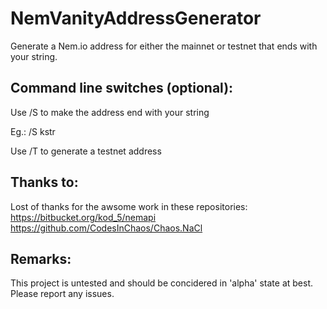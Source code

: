 # NemVanityAddressGenerator
Generate a Nem.io address for either the mainnet or testnet that ends with your string.


## Command line switches (optional):
Use /S <string> to make the address end with your string

Eg.: /S kstr


Use /T to generate a testnet address


## Thanks to:
Lost of thanks for the awsome work in these repositories:
https://bitbucket.org/kod_5/nemapi
https://github.com/CodesInChaos/Chaos.NaCl

## Remarks:
This project is untested and should be concidered in 'alpha' state at best.
Please report any issues.


